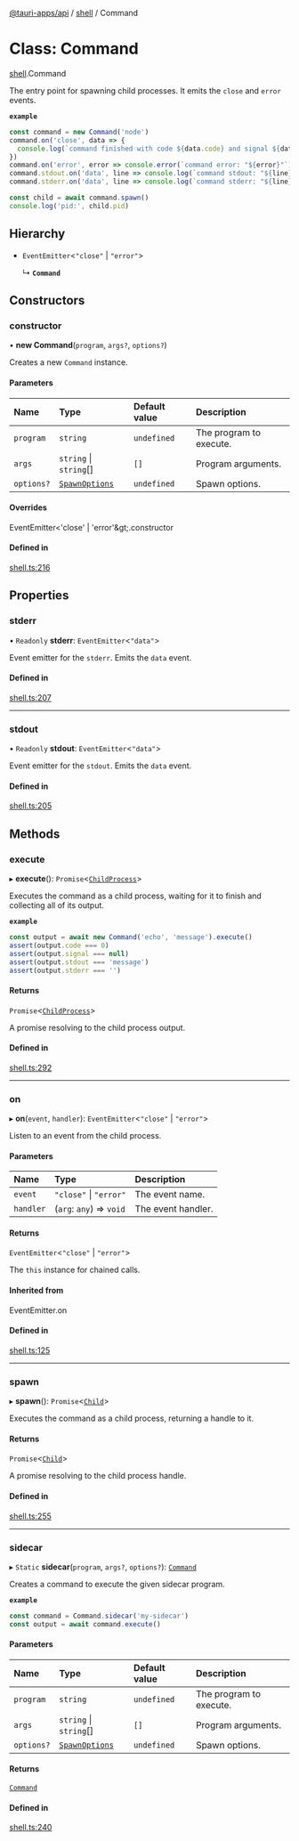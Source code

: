 [@tauri-apps/api](../index.md) / [shell](../modules/shell.md) / Command

# Class: Command

[shell](../modules/shell.md).Command

The entry point for spawning child processes.
It emits the `close` and `error` events.

**`example`**
```typescript
const command = new Command('node')
command.on('close', data => {
  console.log(`command finished with code ${data.code} and signal ${data.signal}`)
})
command.on('error', error => console.error(`command error: "${error}"`))
command.stdout.on('data', line => console.log(`command stdout: "${line}"`))
command.stderr.on('data', line => console.log(`command stderr: "${line}"`))

const child = await command.spawn()
console.log('pid:', child.pid)
```

## Hierarchy

- `EventEmitter`<``"close"`` \| ``"error"``\>

  ↳ **`Command`**

## Constructors

### constructor

• **new Command**(`program`, `args?`, `options?`)

Creates a new `Command` instance.

#### Parameters

| Name | Type | Default value | Description |
| :------ | :------ | :------ | :------ |
| `program` | `string` | `undefined` | The program to execute. |
| `args` | `string` \| `string`[] | `[]` | Program arguments. |
| `options?` | [`SpawnOptions`](../interfaces/shell.SpawnOptions.md) | `undefined` | Spawn options. |

#### Overrides

EventEmitter&lt;&#x27;close&#x27; \| &#x27;error&#x27;\&gt;.constructor

#### Defined in

[shell.ts:216](https://github.com/tauri-apps/tauri/blob/8ab8d52/tooling/api/src/shell.ts#L216)

## Properties

### stderr

• `Readonly` **stderr**: `EventEmitter`<``"data"``\>

Event emitter for the `stderr`. Emits the `data` event.

#### Defined in

[shell.ts:207](https://github.com/tauri-apps/tauri/blob/8ab8d52/tooling/api/src/shell.ts#L207)

___

### stdout

• `Readonly` **stdout**: `EventEmitter`<``"data"``\>

Event emitter for the `stdout`. Emits the `data` event.

#### Defined in

[shell.ts:205](https://github.com/tauri-apps/tauri/blob/8ab8d52/tooling/api/src/shell.ts#L205)

## Methods

### execute

▸ **execute**(): `Promise`<[`ChildProcess`](../interfaces/shell.ChildProcess.md)\>

Executes the command as a child process, waiting for it to finish and collecting all of its output.

**`example`**
```typescript
const output = await new Command('echo', 'message').execute()
assert(output.code === 0)
assert(output.signal === null)
assert(output.stdout === 'message')
assert(output.stderr === '')
```

#### Returns

`Promise`<[`ChildProcess`](../interfaces/shell.ChildProcess.md)\>

A promise resolving to the child process output.

#### Defined in

[shell.ts:292](https://github.com/tauri-apps/tauri/blob/8ab8d52/tooling/api/src/shell.ts#L292)

___

### on

▸ **on**(`event`, `handler`): `EventEmitter`<``"close"`` \| ``"error"``\>

Listen to an event from the child process.

#### Parameters

| Name | Type | Description |
| :------ | :------ | :------ |
| `event` | ``"close"`` \| ``"error"`` | The event name. |
| `handler` | (`arg`: `any`) => `void` | The event handler. |

#### Returns

`EventEmitter`<``"close"`` \| ``"error"``\>

The `this` instance for chained calls.

#### Inherited from

EventEmitter.on

#### Defined in

[shell.ts:125](https://github.com/tauri-apps/tauri/blob/8ab8d52/tooling/api/src/shell.ts#L125)

___

### spawn

▸ **spawn**(): `Promise`<[`Child`](shell.Child.md)\>

Executes the command as a child process, returning a handle to it.

#### Returns

`Promise`<[`Child`](shell.Child.md)\>

A promise resolving to the child process handle.

#### Defined in

[shell.ts:255](https://github.com/tauri-apps/tauri/blob/8ab8d52/tooling/api/src/shell.ts#L255)

___

### sidecar

▸ `Static` **sidecar**(`program`, `args?`, `options?`): [`Command`](shell.Command.md)

Creates a command to execute the given sidecar program.

**`example`**
```typescript
const command = Command.sidecar('my-sidecar')
const output = await command.execute()
```

#### Parameters

| Name | Type | Default value | Description |
| :------ | :------ | :------ | :------ |
| `program` | `string` | `undefined` | The program to execute. |
| `args` | `string` \| `string`[] | `[]` | Program arguments. |
| `options?` | [`SpawnOptions`](../interfaces/shell.SpawnOptions.md) | `undefined` | Spawn options. |

#### Returns

[`Command`](shell.Command.md)

#### Defined in

[shell.ts:240](https://github.com/tauri-apps/tauri/blob/8ab8d52/tooling/api/src/shell.ts#L240)
